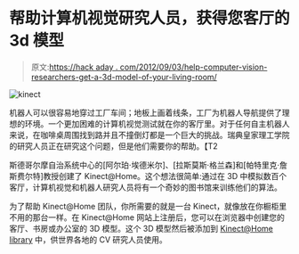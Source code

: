 # 帮助计算机视觉研究人员，获得您客厅的 3d 模型

> 原文:[https://hack aday . com/2012/09/03/help-computer-vision-researchers-get-a-3d-model-of-your-living-room/](https://hackaday.com/2012/09/03/help-computer-vision-researchers-get-a-3d-model-of-your-living-room/)

![](../Images/ff6e253194aa4d4968328863d5dacdf1.png "kinect")

机器人可以很容易地穿过工厂车间；地板上画着线条，工厂为机器人导航提供了理想的环境。一个更加困难的计算机视觉测试就在你的客厅里。对于任何自主机器人来说，在咖啡桌周围找到路并且不撞倒灯都是一个巨大的挑战。瑞典皇家理工学院的研究人员正在研究这个问题，但是他们需要你的帮助。【T2

斯德哥尔摩自治系统中心的[阿尔珀·埃德米尔]、[拉斯莫斯·格兰森]和[帕特里克·詹斯费尔特]教授创建了 Kinect@Home。这个想法很简单:通过在 3D 中模拟数百个客厅，计算机视觉和机器人研究人员将有一个奇妙的图书馆来训练他们的算法。

为了帮助 Kinect@Home 团队，你所需要的就是一台 Kinect，就像放在你橱柜里不用的那台一样。在 Kinect@Home 网站上注册后，您可以在浏览器中创建您的客厅、书房或办公室的 3D 模型。这个 3D 模型然后被添加到 [Kinect@Home library](http://www.kinectathome.com/models/) 中，供世界各地的 CV 研究人员使用。